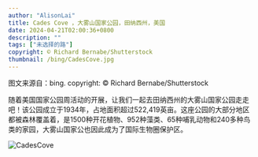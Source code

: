 ```yaml
---
author: "AlisonLai"
title: Cades Cove ，大雾山国家公园，田纳西州，美国
date: 2024-04-21T02:00:36+0800
description: ""
tags: ["未选择的路"]
copyright: © Richard Bernabe/Shutterstock
thumbnail: /bing/CadesCove.jpg
---
```

图文来源自：bing.  copyright: © Richard Bernabe/Shutterstock

随着美国国家公园周活动的开展，让我们一起去田纳西州的大雾山国家公园走走吧！该公园成立于1934年，占地面积超过522,419英亩。这座公园的大部分地区都被森林覆盖着，是1500种开花植物、952种藻类、65种哺乳动物和240多种鸟类的家园，大雾山国家公也因此成为了国际生物圈保护区。

![CadesCove](/bing/CadesCove.jpg)
